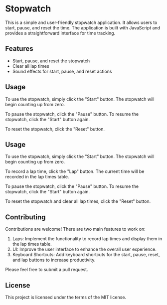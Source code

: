 # Stopwatch

This is a simple and user-friendly stopwatch application. It allows users to start, pause, and reset the time. The application is built with JavaScript and provides a straightforward interface for time tracking.

## Features

- Start, pause, and reset the stopwatch
- Clear all lap times
- Sound effects for start, pause, and reset actions

## Usage

To use the stopwatch, simply click the "Start" button. The stopwatch will begin counting up from zero.

To pause the stopwatch, click the "Pause" button. To resume the stopwatch, click the "Start" button again.

To reset the stopwatch, click the "Reset" button.

## Usage

To use the stopwatch, simply click the "Start" button. The stopwatch will begin counting up from zero.

To record a lap time, click the "Lap" button. The current time will be recorded in the lap times table.

To pause the stopwatch, click the "Pause" button. To resume the stopwatch, click the "Start" button again.

To reset the stopwatch and clear all lap times, click the "Reset" button.

## Contributing

Contributions are welcome! There are two main features to work on:

1. Laps: Implement the functionality to record lap times and display them in the lap times table.
2. UI: Improve the user interface to enhance the overall user experience.
3. Keyboard Shortcuts: Add keyboard shortcuts for the start, pause, reset, and lap buttons to increase productivity.

Please feel free to submit a pull request.

## License

This project is licensed under the terms of the MIT license.